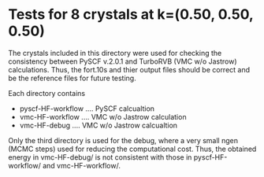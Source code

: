 # Tests for 8 crystals at k=(0.50, 0.50, 0.50)

The crystals included in this directory were used for checking the consistency between PySCF v.2.0.1 and TurboRVB (VMC w/o Jastrow) calculations. Thus, the fort.10s and thier output files should be correct and be the reference files for future testing.

Each directory contains

- pyscf-HF-workflow  ....   PySCF calcualtion
- vmc-HF-workflow    ....   VMC w/o Jastrow calculation
- vmc-HF-debug       ....   VMC w/o Jastrow calcualtion

Only the third directory is used for the debug, where a very small ngen (MCMC steps) used for reducing the computational cost. Thus, the obtained energy in vmc-HF-debug/ is not consistent with those in pyscf-HF-workflow/ and vmc-HF-workflow/.